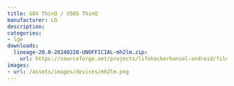 ```yaml
---
title: G8X ThinQ / V50S ThinQ
manufacturer: LG
description:
categories:
- lge
downloads:
  lineage-20.0-20240228-UNOFFICIAL-mh2lm.zip:
    url: https://sourceforge.net/projects/lifehackerhansol-android/files/lineage/mh2lm/lineage-20.0-20240228-UNOFFICIAL-mh2lm.zip
images: 
- url: /assets/images/devices/mh2lm.png
---
```

